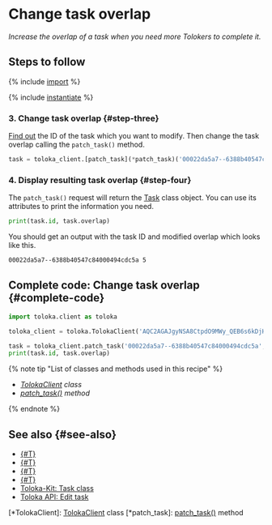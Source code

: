 # Change task overlap

_Increase the overlap of a task when you need more Tolokers to complete it._

## Steps to follow

{% include [import](../_includes/recipes/import.md) %}

{% include [instantiate](../_includes/recipes/instantiate.md) %}

### 3. Change task overlap {#step-three}

[Find out](./get-tasks.md) the ID of the task which you want to modify. Then change the task overlap calling the `patch_task()` method.

```python
task = toloka_client.[patch_task](*patch_task)('00022da5a7--6388b40547c84000494cdc5a', overlap=5)
```

### 4. Display resulting task overlap {#step-four}

The `patch_task()` request will return the [Task](../reference/toloka.client.task.Task.md) class object. You can use its attributes to print the information you need.

```python
print(task.id, task.overlap)
```

You should get an output with the task ID and modified overlap which looks like this.

```bash
00022da5a7--6388b40547c84000494cdc5a 5
```

## Complete code: Change task overlap {#complete-code}

```python
import toloka.client as toloka

toloka_client = toloka.TolokaClient('AQC2AGAJgyNSA8CtpdO9MWy_QEB6s6kDjHUoElE', 'PRODUCTION')

task = toloka_client.patch_task('00022da5a7--6388b40547c84000494cdc5a', overlap=5)
print(task.id, task.overlap)
```

{% note tip "List of classes and methods used in this recipe" %}

- _[TolokaClient](../reference/toloka.client.TolokaClient.md) class_
- _[patch_task()](../reference/toloka.client.TolokaClient.patch_task.md) method_

{% endnote %}

## See also {#see-also}

- [{#T}](../../guide/concepts/overview.md)
- [{#T}](./learn-basics.md)
- [{#T}](./use-cases.md)
- [{#T}](./get-tasks.md)
- [Toloka-Kit: Task class](../reference/toloka.client.task.Task.md)
- [Toloka API: Edit task](https://toloka.ai/docs/api/api-reference/#patch-/tasks/-id-)

[*TolokaClient]: [TolokaClient](../reference/toloka.client.TolokaClient.md) class
[*patch_task]: [patch_task()](../reference/toloka.client.TolokaClient.patch_task.md) method